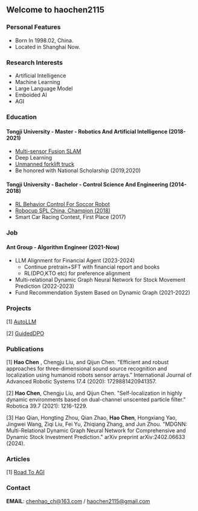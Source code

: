 ## Welcome to haochen2115
### Personal Features
- Born In 1998.02, China.
- Located in Shanghai Now.

### Research Interests
- Artificial Intelligence
- Machine Learning 
- Large Language Model
- Emboided AI
- AGI

### Education
#### Tongji University - Master - Robotics And Artificial Intelligence (2018-2021)
- [Multi-sensor Fusion SLAM](https://doi.org/10.1017/S0263574720001046)
- Deep Learning
- [Unmanned forklift truck](https://rail.tongji.edu.cn/_upload/article/videos/06/e3/32693241466286c394a98d9a82eb/bbd9c4a4-d046-4d1a-9baf-1d0d6b6ffc6b.mp4)
- Be honored with National Scholarship (2019,2020)

#### Tongji University - Bachelor - Control Science And Engineering (2014-2018)
- [RL Behavior Control For Soccor Robot](https://github.com/haochen2115/Nao_Behavior_RL)
- [Robocup SPL China, Champion (2018)](https://rail.tongji.edu.cn/_upload/article/videos/4b/94/d21fb4bb478fb7cb86f7d8eccea5/921f8edc-3e54-4249-b954-350dd248a317.mp4)
- Smart Car Racing Contest, First Place (2017)

### Job
#### Ant Group - Algorithm Engineer (2021-Now)
- LLM Alignment for Financial Agent (2023-2024)
    - Continue pretrain+SFT with financial report and books
    - RL(DPO,KTO etc) for preference alignment 
- Multi-relational Dynamic Graph Neural Network for Stock Movement Prediction (2022-2023)
- Fund Recommendation System Based on Dynamic Graph (2021-2022)

### Projects
[1] [AutoLLM](https://github.com/haochen2115/AutoLLM)

[2] [GuidedDPO](https://github.com/haochen2115/GuidedDPO)

### Publications
[1] **Hao Chen** , Chengju Liu, and Qijun Chen. "Efficient and robust approaches for three-dimensional sound source recognition and localization using humanoid robots sensor arrays." International Journal of Advanced Robotic Systems 17.4 (2020): 1729881420941357.

[2] **Hao Chen**, Chengju Liu, and Qijun Chen. "Self-localization in highly dynamic environments based on dual-channel unscented particle filter." Robotica 39.7 (2021): 1216-1229.

[3] Hao Qian, Hongting Zhou, Qian Zhao, **Hao Chen**, Hongxiang Yao, Jingwei Wang, Ziqi Liu, Fei Yu, Zhiqiang Zhang, and Jun Zhou. "MDGNN: Multi-Relational Dynamic Graph Neural Network for Comprehensive and Dynamic Stock Investment Prediction." arXiv preprint arXiv:2402.06633 (2024).

### Articles
[1] [Road To AGI](https://www.zhihu.com/column/c_1768575645033091072)

### Contact

**EMAIL**: chenhao_ch@163.com / haochen2115@gmail.com
